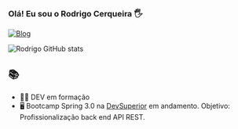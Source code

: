 ### Olá! Eu sou o Rodrigo Cerqueira 🖐️ 

[![Blog](https://img.shields.io/badge/LinkedIn-0077B5?style=for-the-badge&logo=linkedin&logoColor=white)](https://www.linkedin.com/in/rodrigooc/)

![Rodrigo GitHub stats](https://github-readme-stats.vercel.app/api?username=newrodrigo&show_icons=true&theme=dracula)

## 📚
- 👨‍🎓 DEV em formação
- 🖥️ Bootcamp Spring 3.0 na [DevSuperior](https://devsuperior.com.br/bootcamp-spring) em andamento. 
Objetivo: Profissionalização back end API REST.


